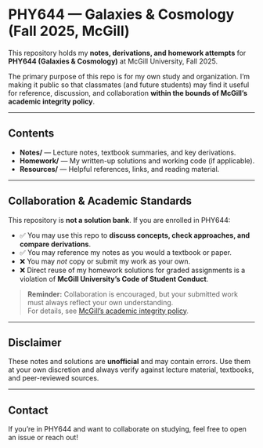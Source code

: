# PHY644 — Galaxies & Cosmology (Fall 2025, McGill)

This repository holds my **notes, derivations, and homework attempts** for **PHY644 (Galaxies & Cosmology)** at McGill University, Fall 2025.  

The primary purpose of this repo is for my own study and organization. I’m making it public so that classmates (and future students) may find it useful for reference, discussion, and collaboration **within the bounds of McGill’s academic integrity policy**.

---

## Contents
- **Notes/** — Lecture notes, textbook summaries, and key derivations.
- **Homework/** — My written-up solutions and working code (if applicable).
- **Resources/** — Helpful references, links, and reading material.

---

## Collaboration & Academic Standards
This repository is **not a solution bank**. If you are enrolled in PHY644:

- ✅ You may use this repo to **discuss concepts, check approaches, and compare derivations**.  
- ✅ You may reference my notes as you would a textbook or paper.  
- ❌ You may *not* copy or submit my work as your own.  
- ❌ Direct reuse of my homework solutions for graded assignments is a violation of **McGill University’s Code of Student Conduct**.  

> **Reminder:** Collaboration is encouraged, but your submitted work must always reflect your own understanding.  
> For details, see [McGill’s academic integrity policy](https://www.mcgill.ca/students/srr/honest).

---

## Disclaimer
These notes and solutions are **unofficial** and may contain errors. Use them at your own discretion and always verify against lecture material, textbooks, and peer-reviewed sources.

---

## Contact
If you’re in PHY644 and want to collaborate on studying, feel free to open an issue or reach out!
